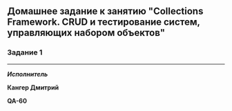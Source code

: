 ## Домашнее задание к занятию "Collections Framework. CRUD и тестирование систем, управляющих набором объектов"


### Задание 1



***


***Исполнитель***

**Кангер Дмитрий**

**QA-60**
